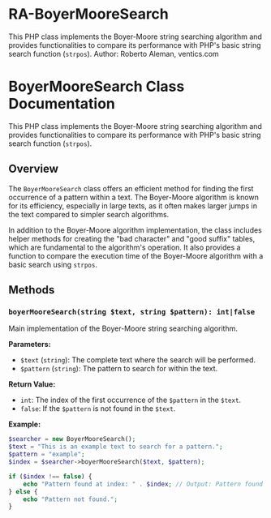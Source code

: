 # RA-BoyerMooreSearch
This PHP class implements the Boyer-Moore string searching algorithm and provides functionalities to compare its performance with PHP's basic string search function (`strpos`).
Author: Roberto Aleman, ventics.com
# BoyerMooreSearch Class Documentation

This PHP class implements the Boyer-Moore string searching algorithm and provides functionalities to compare its performance with PHP's basic string search function (`strpos`).

## Overview

The `BoyerMooreSearch` class offers an efficient method for finding the first occurrence of a pattern within a text. The Boyer-Moore algorithm is known for its efficiency, especially in large texts, as it often makes larger jumps in the text compared to simpler search algorithms.

In addition to the Boyer-Moore algorithm implementation, the class includes helper methods for creating the "bad character" and "good suffix" tables, which are fundamental to the algorithm's operation. It also provides a function to compare the execution time of the Boyer-Moore algorithm with a basic search using `strpos`.

## Methods

### `boyerMooreSearch(string $text, string $pattern): int|false`

Main implementation of the Boyer-Moore string searching algorithm.

**Parameters:**

* `$text` (`string`): The complete text where the search will be performed.
* `$pattern` (`string`): The pattern to search for within the text.

**Return Value:**

* `int`: The index of the first occurrence of the `$pattern` in the `$text`.
* `false`: If the `$pattern` is not found in the `$text`.

**Example:**

```php
$searcher = new BoyerMooreSearch();
$text = "This is an example text to search for a pattern.";
$pattern = "example";
$index = $searcher->boyerMooreSearch($text, $pattern);

if ($index !== false) {
    echo "Pattern found at index: " . $index; // Output: Pattern found at index: 21
} else {
    echo "Pattern not found.";
}
